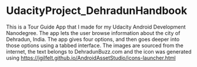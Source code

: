 # UdacityProject_DehradunHandbook
This is a Tour Guide App that I made for my Udacity Android Development Nanodegree. The app lets the user browse information about the city of Dehradun, India. The app gives four options, and then goes deeper into those options using a tabbed interface. The images are sourced from the internet, the text belongs to DehradunBuzz.com and the icon was generated using https://jgilfelt.github.io/AndroidAssetStudio/icons-launcher.html
